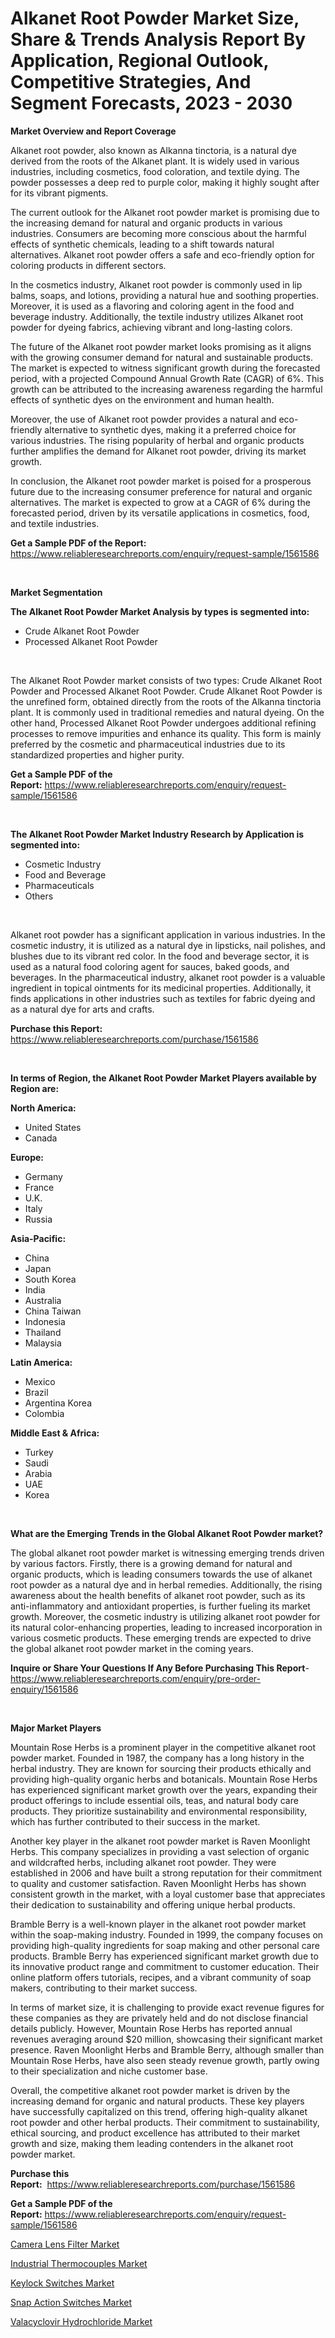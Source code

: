 <p><h1>Alkanet Root Powder Market Size, Share & Trends Analysis Report By Application, Regional Outlook, Competitive Strategies, And Segment Forecasts, 2023 - 2030</h1></p><p><strong>Market Overview and Report Coverage</strong></p>
<p><p>Alkanet root powder, also known as Alkanna tinctoria, is a natural dye derived from the roots of the Alkanet plant. It is widely used in various industries, including cosmetics, food coloration, and textile dying. The powder possesses a deep red to purple color, making it highly sought after for its vibrant pigments.</p><p>The current outlook for the Alkanet root powder market is promising due to the increasing demand for natural and organic products in various industries. Consumers are becoming more conscious about the harmful effects of synthetic chemicals, leading to a shift towards natural alternatives. Alkanet root powder offers a safe and eco-friendly option for coloring products in different sectors.</p><p>In the cosmetics industry, Alkanet root powder is commonly used in lip balms, soaps, and lotions, providing a natural hue and soothing properties. Moreover, it is used as a flavoring and coloring agent in the food and beverage industry. Additionally, the textile industry utilizes Alkanet root powder for dyeing fabrics, achieving vibrant and long-lasting colors.</p><p>The future of the Alkanet root powder market looks promising as it aligns with the growing consumer demand for natural and sustainable products. The market is expected to witness significant growth during the forecasted period, with a projected Compound Annual Growth Rate (CAGR) of 6%. This growth can be attributed to the increasing awareness regarding the harmful effects of synthetic dyes on the environment and human health.</p><p>Moreover, the use of Alkanet root powder provides a natural and eco-friendly alternative to synthetic dyes, making it a preferred choice for various industries. The rising popularity of herbal and organic products further amplifies the demand for Alkanet root powder, driving its market growth.</p><p>In conclusion, the Alkanet root powder market is poised for a prosperous future due to the increasing consumer preference for natural and organic alternatives. The market is expected to grow at a CAGR of 6% during the forecasted period, driven by its versatile applications in cosmetics, food, and textile industries.</p></p>
<p><strong>Get a Sample PDF of the Report:</strong> <a href="https://www.reliableresearchreports.com/enquiry/request-sample/1561586">https://www.reliableresearchreports.com/enquiry/request-sample/1561586</a></p>
<p>&nbsp;</p>
<p><strong>Market Segmentation</strong></p>
<p><strong>The Alkanet Root Powder Market Analysis by types is segmented into:</strong></p>
<p><ul><li>Crude Alkanet Root Powder</li><li>Processed Alkanet Root Powder</li></ul></p>
<p>&nbsp;</p>
<p><p>The Alkanet Root Powder market consists of two types: Crude Alkanet Root Powder and Processed Alkanet Root Powder. Crude Alkanet Root Powder is the unrefined form, obtained directly from the roots of the Alkanna tinctoria plant. It is commonly used in traditional remedies and natural dyeing. On the other hand, Processed Alkanet Root Powder undergoes additional refining processes to remove impurities and enhance its quality. This form is mainly preferred by the cosmetic and pharmaceutical industries due to its standardized properties and higher purity.</p></p>
<p><strong>Get a Sample PDF of the Report:</strong>&nbsp;<a href="https://www.reliableresearchreports.com/enquiry/request-sample/1561586">https://www.reliableresearchreports.com/enquiry/request-sample/1561586</a></p>
<p>&nbsp;</p>
<p><strong>The Alkanet Root Powder Market Industry Research by Application is segmented into:</strong></p>
<p><ul><li>Cosmetic Industry</li><li>Food and Beverage</li><li>Pharmaceuticals</li><li>Others</li></ul></p>
<p>&nbsp;</p>
<p><p>Alkanet root powder has a significant application in various industries. In the cosmetic industry, it is utilized as a natural dye in lipsticks, nail polishes, and blushes due to its vibrant red color. In the food and beverage sector, it is used as a natural food coloring agent for sauces, baked goods, and beverages. In the pharmaceutical industry, alkanet root powder is a valuable ingredient in topical ointments for its medicinal properties. Additionally, it finds applications in other industries such as textiles for fabric dyeing and as a natural dye for arts and crafts.</p></p>
<p><strong>Purchase this Report:</strong>&nbsp; <a href="https://www.reliableresearchreports.com/purchase/1561586">https://www.reliableresearchreports.com/purchase/1561586</a></p>
<p>&nbsp;</p>
<p><strong>In terms of Region, the Alkanet Root Powder Market Players available by Region are:</strong></p>
<p>
    <p> <strong> North America: </strong>
        <ul>
            <li>United States</li>
            <li>Canada</li>
        </ul>
        </p> 
    <p> <strong> Europe: </strong>
        <ul>
            <li>Germany</li>
            <li>France</li>
            <li>U.K.</li>
            <li>Italy</li>
            <li>Russia</li>
        </ul>
        </p> 
    <p> <strong> Asia-Pacific: </strong>
        <ul>
            <li>China</li>
            <li>Japan</li>
            <li>South Korea</li>
            <li>India</li>
            <li>Australia</li>
            <li>China Taiwan</li>
            <li>Indonesia</li>
            <li>Thailand</li>
            <li>Malaysia</li>
        </ul>
        </p> 
    <p> <strong> Latin America: </strong>
        <ul>
            <li>Mexico</li>
            <li>Brazil</li>
            <li>Argentina Korea</li>
            <li>Colombia</li>
        </ul>
        </p> 
    <p> <strong> Middle East & Africa: </strong>
        <ul>
            <li>Turkey</li>
            <li>Saudi</li>
            <li>Arabia</li>
            <li>UAE</li>
            <li>Korea</li>
        </ul>
    </p>
    </p>
<p>&nbsp;</p>
<p><strong>What are the Emerging Trends in the Global Alkanet Root Powder market?</strong></p>
<p><p>The global alkanet root powder market is witnessing emerging trends driven by various factors. Firstly, there is a growing demand for natural and organic products, which is leading consumers towards the use of alkanet root powder as a natural dye and in herbal remedies. Additionally, the rising awareness about the health benefits of alkanet root powder, such as its anti-inflammatory and antioxidant properties, is further fueling its market growth. Moreover, the cosmetic industry is utilizing alkanet root powder for its natural color-enhancing properties, leading to increased incorporation in various cosmetic products. These emerging trends are expected to drive the global alkanet root powder market in the coming years.</p></p>
<p><strong>Inquire or Share Your Questions If Any Before Purchasing This Report</strong>- <a href="https://www.reliableresearchreports.com/enquiry/pre-order-enquiry/1561586">https://www.reliableresearchreports.com/enquiry/pre-order-enquiry/1561586</a></p>
<p>&nbsp;</p>
<p><strong>Major Market Players</strong></p>
<p><p>Mountain Rose Herbs is a prominent player in the competitive alkanet root powder market. Founded in 1987, the company has a long history in the herbal industry. They are known for sourcing their products ethically and providing high-quality organic herbs and botanicals. Mountain Rose Herbs has experienced significant market growth over the years, expanding their product offerings to include essential oils, teas, and natural body care products. They prioritize sustainability and environmental responsibility, which has further contributed to their success in the market.</p><p>Another key player in the alkanet root powder market is Raven Moonlight Herbs. This company specializes in providing a vast selection of organic and wildcrafted herbs, including alkanet root powder. They were established in 2006 and have built a strong reputation for their commitment to quality and customer satisfaction. Raven Moonlight Herbs has shown consistent growth in the market, with a loyal customer base that appreciates their dedication to sustainability and offering unique herbal products.</p><p>Bramble Berry is a well-known player in the alkanet root powder market within the soap-making industry. Founded in 1999, the company focuses on providing high-quality ingredients for soap making and other personal care products. Bramble Berry has experienced significant market growth due to its innovative product range and commitment to customer education. Their online platform offers tutorials, recipes, and a vibrant community of soap makers, contributing to their market success.</p><p>In terms of market size, it is challenging to provide exact revenue figures for these companies as they are privately held and do not disclose financial details publicly. However, Mountain Rose Herbs has reported annual revenues averaging around $20 million, showcasing their significant market presence. Raven Moonlight Herbs and Bramble Berry, although smaller than Mountain Rose Herbs, have also seen steady revenue growth, partly owing to their specialization and niche customer base.</p><p>Overall, the competitive alkanet root powder market is driven by the increasing demand for organic and natural products. These key players have successfully capitalized on this trend, offering high-quality alkanet root powder and other herbal products. Their commitment to sustainability, ethical sourcing, and product excellence has attributed to their market growth and size, making them leading contenders in the alkanet root powder market.</p></p>
<p><strong>Purchase this Report:</strong>&nbsp;&nbsp;<a href="https://www.reliableresearchreports.com/purchase/1561586">https://www.reliableresearchreports.com/purchase/1561586</a></p>
<p></p>
<p><strong>Get a Sample PDF of the Report:</strong>&nbsp;<a href="https://www.reliableresearchreports.com/enquiry/request-sample/1561586">https://www.reliableresearchreports.com/enquiry/request-sample/1561586</a></p>
<p><p><a href="https://github.com/rahu1505/Market-Research-Report-List-1/blob/main/camera-lens-filter-market.md">Camera Lens Filter Market</a></p><p><a href="https://medium.com/@noise.asset.organ/industrial-thermocouples-market-size-reveals-the-best-marketing-channels-in-global-industry-07581c7008fa">Industrial Thermocouples Market</a></p><p><a href="https://medium.com/@soap.equip.win/keylock-switches-market-furnishes-information-on-market-share-market-trends-and-market-growth-478daf9eaca6">Keylock Switches Market</a></p><p><a href="https://medium.com/@fifth.dress.cause/snap-action-switches-market-the-key-to-successful-business-strategy-forecast-till-2030-e65a4ab5c0ad">Snap Action Switches Market</a></p><p><a href="https://github.com/rahu1502/Market-Research-Report-List-1/blob/main/valacyclovir-hydrochloride-market.md">Valacyclovir Hydrochloride Market</a></p></p>